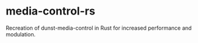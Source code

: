 # media-control-rs
Recreation of dunst-media-control in Rust for increased performance and modulation.
